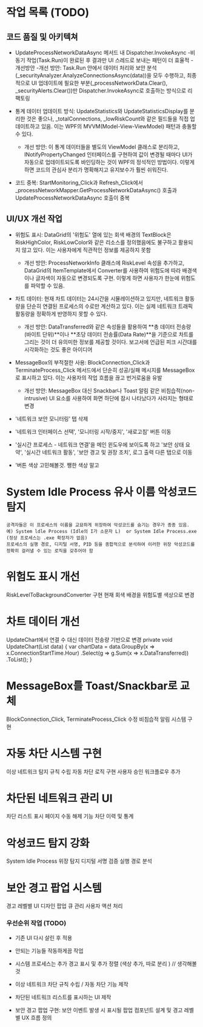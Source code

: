# 작업 목록 (TODO)

## 코드 품질 및 아키텍쳐

- UpdateProcessNetworkDataAsync 메서드 내 Dispatcher.InvokeAsync -비동기 작업(Task.Run)이 완료된 후 결과만 UI 스레드로 보내는 패턴이 더 효율적 -개선방안 -개선 방안: Task.Run 안에서 데이터 처리와 보안 분석(\_securityAnalyzer.AnalyzeConnectionsAsync(data))을 모두 수행하고, 최종적으로 UI 업데이트에 필요한 부분(\_processNetworkData.Clear(), \_securityAlerts.Clear())만 Dispatcher.InvokeAsync로 호출하는 방식으로 리팩토링

- 통계 데이터 업데이트 방식: UpdateStatistics와 UpdateStatisticsDisplay를 분리한 것은 좋으나, \_totalConnections, \_lowRiskCount와 같은 필드들을 직접 업데이트하고 있음.
  이는 WPF의 MVVM(Model-View-ViewModel) 패턴과 충돌할 수 있다.

  - 개선 방안: 이 통계 데이터들을 별도의 ViewModel 클래스로 분리하고, INotifyPropertyChanged 인터페이스를 구현하여 값이 변경될 때마다 UI가 자동으로 업데이트되도록 바인딩하는 것이 WPF의 정석적인 방법이다. 이렇게 하면 코드의 관심사 분리가 명확해지고 유지보수가 훨씬 쉬워진다.

- 코드 중복: StartMonitoring_Click과 Refresh_Click에서 \_processNetworkMapper.GetProcessNetworkDataAsync() 호출과 UpdateProcessNetworkDataAsync 호출이 중복

## UI/UX 개선 작업

- 위험도 표시: DataGrid의 '위험도' 열에 있는 회색 배경의 TextBlock은 RiskHighColor, RiskLowColor와 같은 리소스를 정의했음에도 불구하고 활용되지 않고 있다. 이는 사용자에게 직관적인 정보를 제공하지 못함

  - 개선 방안: ProcessNetworkInfo 클래스에 RiskLevel 속성을 추가하고, DataGrid의 ItemTemplate에서 Converter를 사용하여 위험도에 따라 배경색이나 글자색이 자동으로 변경되도록 구현. 이렇게 하면 사용자가 한눈에 위험도를 파악할 수 있음.

- 차트 데이터: 현재 차트 데이터는 24시간을 시뮬레이션하고 있지만, 네트워크 활동량을 단순히 연결된 프로세스의 수로만 계산하고 있다. 이는 실제 네트워크 트래픽 활동량을 정확하게 반영하지 못할 수 있다.

  - 개선 방안: DataTransferred와 같은 속성들을 활용하여 **총 데이터 전송량(바이트 단위)**이나 **초당 데이터 전송률(Data Rate)**을 기준으로 차트를 그리는 것이 더 유의미한 정보를 제공할 것이다. 보고서에 언급된 피크 시간대를 시각화하는 것도 좋은 아이디어

- MessageBox의 부적절한 사용: BlockConnection_Click과 TerminateProcess_Click 메서드에서 단순히 성공/실패 메시지를 MessageBox로 표시하고 있다. 이는 사용자의 작업 흐름을 끊고 번거로움을 유발

  - 개선 방안: MessageBox 대신 Snackbar나 Toast 알림 같은 비침습적(non-intrusive) UI 요소를 사용하여 화면 하단에 잠시 나타났다가 사라지는 형태로 변경

- '네트워크 보안 모니터링' 탭 삭제
- '네트워크 인터페이스 선택', '모니터링 시작/중지', '새로고침' 버튼 이동
- '실시간 프로세스 - 네트워크 연결'을 메인 윈도우에 보이도록 하고
  '보안 상태 요약', '실시간 네트워크 활동', '보안 경고 및 권장 조치', 로그 출력 다른 탭으로 이동
- '버튼 색상 고민해볼것. 쨍한 색상 말고

# System Idle Process 유사 이름 악성코드 탐지

    공격자들은 이 프로세스의 이름을 교묘하게 위장하여 악성코드를 숨기는 경우가 종종 있음. 예) System ldle Process (Idle의 I가 소문자 L)  or System Idle Process.exe (정상 프로세스는 .exe 확장자가 없음)
    프로세스의 실행 경로, 디지털 서명, PID 등을 종합적으로 분석하여 이러한 위장 악성코드를 정확히 걸러낼 수 있는 로직을 갖추어야 함

# 위험도 표시 개선

RiskLevelToBackgroundConverter 구현
현재 회색 배경을 위험도별 색상으로 변경

# 차트 데이터 개선

UpdateChart에서 연결 수 대신 데이터 전송량 기반으로 변경
private void UpdateChart(List<ProcessNetworkInfo> data)
{
var chartData = data.GroupBy(x => x.ConnectionStartTime.Hour)
.Select(g => g.Sum(x => x.DataTransferred))
.ToList();
}

# MessageBox를 Toast/Snackbar로 교체

BlockConnection_Click, TerminateProcess_Click 수정
비침습적 알림 시스템 구현

# 자동 차단 시스템 구현

이상 네트워크 탐지 규칙 수립
자동 차단 로직 구현
사용자 승인 워크플로우 추가

# 차단된 네트워크 관리 UI

차단 리스트 표시 페이지
수동 해제 기능
차단 이력 및 통계

# 악성코드 탐지 강화

System Idle Process 위장 탐지
디지털 서명 검증
실행 경로 분석

# 보안 경고 팝업 시스템

경고 레벨별 UI 디자인
팝업 큐 관리
사용자 액션 처리

### 우선순위 작업 (TODO)

- 기존 UI 다시 살린 후 적용
- 안되는 기능들 작동하게끔 작업

- 시스템 프로세스는 추가 경고 표시 및 추가 정렬 (색상 추가, 따로 분리 ) // 생각해볼것
- 이상 네트워크 차단 규칙 수립 / 자동 차단 기능 제작
- 차단된 네트워크 리스트를 표시하는 UI 제작
- 보안 경고 팝업 구현: 보안 이벤트 발생 시 표시될 팝업 컴포넌트 설계 및 경고 레벨별 UX 흐름 정의
